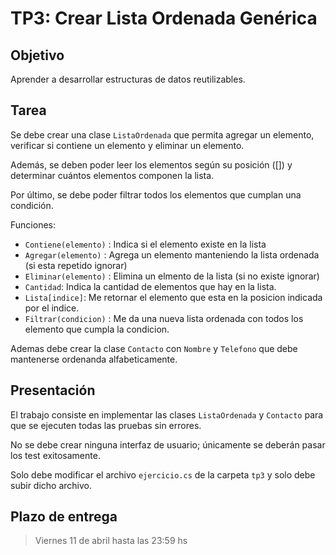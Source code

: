 # TP3: Crear Lista Ordenada Genérica


## Objetivo
Aprender a desarrollar estructuras de datos reutilizables.

## Tarea

Se debe crear una clase `ListaOrdenada` que permita agregar un elemento, verificar si contiene un elemento y eliminar un elemento.  

Además, se deben poder leer los elementos según su posición ([]) y determinar cuántos elementos componen la lista.  

Por último, se debe poder filtrar todos los elementos que cumplan una condición.

Funciones:
- `Contiene(elemento)` : Indica si el elemento existe en la lista
- `Agregar(elemento)` : Agrega un elemento manteniendo la lista ordenada (si esta repetido ignorar)
- `Eliminar(elemento)` : Elimina un elmento de la lista (si no existe ignorar)
- `Cantidad`: Indica la cantidad de elementos que hay en la lista.
- `Lista[indice]`: Me retornar el elemento que esta en la posicion indicada por el indice.
- `Filtrar(condicion)` : Me da una nueva lista ordenada con todos los elemento que cumpla la condicion.

Ademas debe crear la clase `Contacto` con `Nombre` y `Telefono` que debe mantenerse ordenanda alfabeticamente.

## Presentación

El trabajo consiste en implementar las clases `ListaOrdenada` y `Contacto` para que se ejecuten todas las pruebas sin errores.  

No se debe crear ninguna interfaz de usuario; únicamente se deberán pasar los test exitosamente.

Solo debe modificar el archivo `ejercicio.cs` de la carpeta `tp3` y solo debe subir dicho archivo. 

## Plazo de entrega

> Viernes 11 de abril hasta las 23:59 hs
